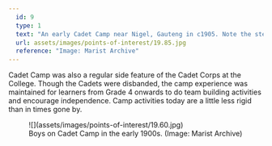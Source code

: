 ```yaml
---
  id: 9
  type: 1
  text: "An early Cadet Camp near Nigel, Gauteng in c1905. Note the steam-train in the background."
  url: assets/images/points-of-interest/19.85.jpg
  reference: "Image: Marist Archive"
---
```

Cadet Camp was also a regular side feature of the Cadet Corps at the College. Though the Cadets were disbanded, the camp experience was maintained for learners from Grade 4 onwards to do team building activities and encourage independence. Camp activities today are a little less rigid than in times gone by. 

<figure>![](assets/images/points-of-interest/19.60.jpg)
  <figcaption>Boys on Cadet Camp in the early 1900s. (Image: Marist Archive) </figcaption>
</figure>

